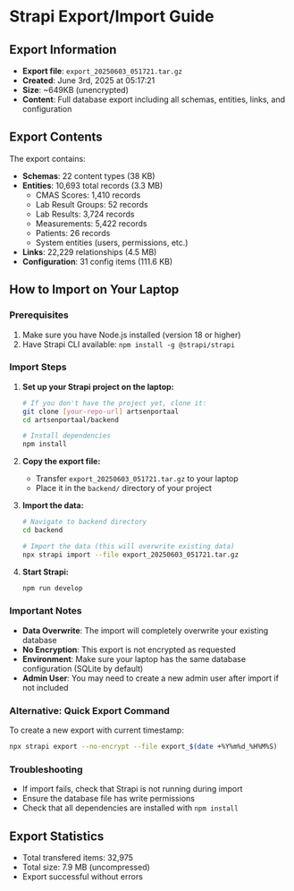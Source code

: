 # Strapi Export/Import Guide

## Export Information

- **Export file**: `export_20250603_051721.tar.gz`
- **Created**: June 3rd, 2025 at 05:17:21
- **Size**: ~649KB (unencrypted)
- **Content**: Full database export including all schemas, entities, links, and configuration

## Export Contents

The export contains:

- **Schemas**: 22 content types (38 KB)
- **Entities**: 10,693 total records (3.3 MB)
  - CMAS Scores: 1,410 records
  - Lab Result Groups: 52 records
  - Lab Results: 3,724 records
  - Measurements: 5,422 records
  - Patients: 26 records
  - System entities (users, permissions, etc.)
- **Links**: 22,229 relationships (4.5 MB)
- **Configuration**: 31 config items (111.6 KB)

## How to Import on Your Laptop

### Prerequisites

1. Make sure you have Node.js installed (version 18 or higher)
2. Have Strapi CLI available: `npm install -g @strapi/strapi`

### Import Steps

1. **Set up your Strapi project on the laptop:**

   ```bash
   # If you don't have the project yet, clone it:
   git clone [your-repo-url] artsenportaal
   cd artsenportaal/backend

   # Install dependencies
   npm install
   ```

2. **Copy the export file:**

   - Transfer `export_20250603_051721.tar.gz` to your laptop
   - Place it in the `backend/` directory of your project

3. **Import the data:**

   ```bash
   # Navigate to backend directory
   cd backend

   # Import the data (this will overwrite existing data)
   npx strapi import --file export_20250603_051721.tar.gz
   ```

4. **Start Strapi:**
   ```bash
   npm run develop
   ```

### Important Notes

- **Data Overwrite**: The import will completely overwrite your existing database
- **No Encryption**: This export is not encrypted as requested
- **Environment**: Make sure your laptop has the same database configuration (SQLite by default)
- **Admin User**: You may need to create a new admin user after import if not included

### Alternative: Quick Export Command

To create a new export with current timestamp:

```bash
npx strapi export --no-encrypt --file export_$(date +%Y%m%d_%H%M%S)
```

### Troubleshooting

- If import fails, check that Strapi is not running during import
- Ensure the database file has write permissions
- Check that all dependencies are installed with `npm install`

## Export Statistics

- Total transfered items: 32,975
- Total size: 7.9 MB (uncompressed)
- Export successful without errors
